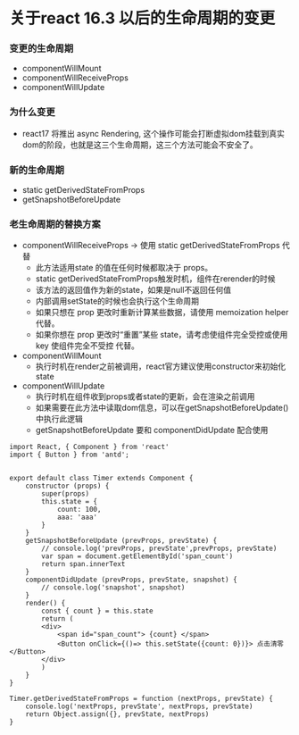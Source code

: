 # 关于react 16.3 以后的生命周期的变更
### 变更的生命周期
* componentWillMount
* componentWillReceiveProps
* componentWillUpdate
### 为什么变更
* react17  将推出 async Rendering, 这个操作可能会打断虚拟dom挂载到真实dom的阶段，也就是这三个生命周期，这三个方法可能会不安全了。
### 新的生命周期
* static getDerivedStateFromProps
* getSnapshotBeforeUpdate
### 老生命周期的替换方案
* componentWillReceiveProps -> 使用 static getDerivedStateFromProps 代替
    * 此方法适用state 的值在任何时候都取决于 props。
    * static getDerivedStateFromProps触发时机，组件在rerender的时候
    * 该方法的返回值作为新的state，如果是null不返回任何值
    * 内部调用setState的时候也会执行这个生命周期
    * 如果只想在 prop 更改时重新计算某些数据，请使用 memoization helper 代替。
    * 如果你想在 prop 更改时“重置”某些 state，请考虑使组件完全受控或使用 key 使组件完全不受控 代替。
* componentWillMount 
    * 执行时机在render之前被调用，react官方建议使用constructor来初始化state
* componentWillUpdate 
    * 执行时机在组件收到props或者state的更新，会在渲染之前调用
    * 如果需要在此方法中读取dom信息，可以在getSnapshotBeforeUpdate()中执行此逻辑
    * getSnapshotBeforeUpdate 要和 componentDidUpdate 配合使用 

```
import React, { Component } from 'react'
import { Button } from 'antd';


export default class Timer extends Component {
    constructor (props) {
        super(props)
        this.state = {
            count: 100,
            aaa: 'aaa'
        }
    }
    getSnapshotBeforeUpdate (prevProps, prevState) {
        // console.log('prevProps, prevState',prevProps, prevState)
        var span = document.getElementById('span_count')
        return span.innerText
    }
    componentDidUpdate (prevProps, prevState, snapshot) {
        // console.log('snapshot', snapshot)
    }
    render() {
        const { count } = this.state
        return (
        <div>
            <span id="span_count"> {count} </span>
            <Button onClick={()=> this.setState({count: 0})}> 点击清零 </Button>
        </div>
        )
    }
}

Timer.getDerivedStateFromProps = function (nextProps, prevState) {
    console.log('nextProps, prevState', nextProps, prevState)
    return Object.assign({}, prevState, nextProps)
}

```